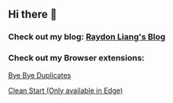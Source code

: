## Hi there 👋

<!--
**RTLiang/RTLiang** is a ✨ _special_ ✨ repository because its `README.md` (this file) appears on your GitHub profile.

Here are some ideas to get you started:

- 🔭 I’m currently working on ...
- 🌱 I’m currently learning ...
- 👯 I’m looking to collaborate on ...
- 🤔 I’m looking for help with ...
- 💬 Ask me about ...
- 📫 How to reach me: ...
- 😄 Pronouns: ...
- ⚡ Fun fact: ...
-->

### Check out my blog: [Raydon Liang's Blog](https://blog.rtliang.top/)

### Check out my Browser extensions:
[Bye Bye Duplicates](https://chromewebstore.google.com/detail/kbneiolhijeigpliapbomakbaponmlpb)

[Clean Start (Only available in Edge)](https://microsoftedge.microsoft.com/addons/detail/gggdbfblbobnadcknjlfpebheiebcccm)

